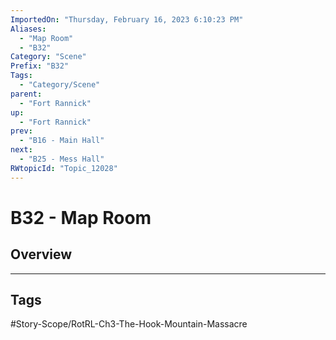 ```yaml
---
ImportedOn: "Thursday, February 16, 2023 6:10:23 PM"
Aliases:
  - "Map Room"
  - "B32"
Category: "Scene"
Prefix: "B32"
Tags:
  - "Category/Scene"
parent:
  - "Fort Rannick"
up:
  - "Fort Rannick"
prev:
  - "B16 - Main Hall"
next:
  - "B25 - Mess Hall"
RWtopicId: "Topic_12028"
---
```

# B32 - Map Room
## Overview

---
## Tags
#Story-Scope/RotRL-Ch3-The-Hook-Mountain-Massacre

